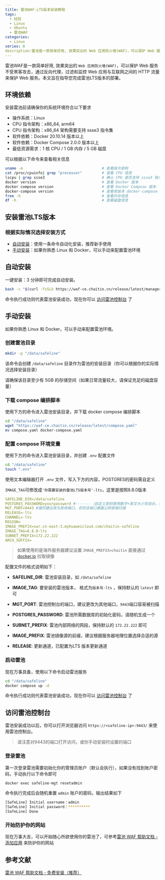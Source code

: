 ```yaml
---
title: 雷池WAF-LTS版本安装教程
tags:
  - 经验
  - Linux
  - Ubuntu
  - 雷池WAF
categories:
  - Linux
series: 8
description:雷池是一款简单好用, 效果突出的 Web 应用防火墙(WAF)，可以保护 Web 服务不受黑客攻击。本文旨在教学雷池LTS版本的安装过程
---
```


雷池WAF是一款简单好用, 效果突出的 `Web 应用防火墙(WAF)`，可以保护 Web 服务不受黑客攻击，通过反向代理，过滤和监控 Web 应用与互联网之间的 HTTP 流量来保护 Web 服务。本文旨在指导您完成雷池LTS版本的部署。

## 环境依赖

安装雷池前请确保你的系统环境符合以下要求

- 操作系统：Linux
- CPU 指令架构：x86_64, arm64
- CPU 指令架构：x86_64 架构需要支持 ssse3 指令集
- 软件依赖：Docker 20.10.14 版本以上
- 软件依赖：Docker Compose 2.0.0 版本以上
- 最低资源需求：1 核 CPU / 1 GB 内存 / 5 GB 磁盘

可以根据以下命令来查看相关信息

```bash
uname -m                                    # 查看指令架构
cat /proc/cpuinfo| grep "processor"         # 查看 CPU 信息
lscpu | grep ssse3                          # 确认 CPU 是否支持 ssse3 指令集
docker version                              # 查看 Docker 版本
docker compose version                      # 查看 Docker Compose 版本
docker-compose version                      # 查看老版本 docker-compose 版本
free -h                                     # 查看内存信息
df -h                                       # 查看磁盘信息
```

## 安装雷池LTS版本

### 根据实际情况选择安装方式

- [自动安装](#自动安装)：使用一条命令自动化安装，推荐新手使用
- [手动安装](#手动安装)：如果你熟悉 Linux 和 Docker，可以手动来配置雷池环境

## 自动安装

一键安装：3 分钟即可完成自动安装。

```bash
bash -c "$(curl -fsSLk https://waf-ce.chaitin.cn/release/latest/manager.sh)" -- --lts
```

命令执行成功则代表雷池安装成功，现在你可以 [访问雷池控制台](#访问雷池控制台) 了

## 手动安装

如果你熟悉 Linux 和 Docker，可以手动来配置雷池环境。

### 创建雷池目录

```bash
mkdir -p "/data/safeline"
```

该命令会创建 `/data/safeline` 目录作为雷池的安装目录（你可以根据你的实际情况选择安装目录）

请确保该目录至少有 5GB 的存储空间（如果日常流量较大，请保证充足的磁盘容量）

### 下载 compose 编排脚本

使用下方的命令进入雷池安装目录，并下载 docker compose 编排脚本

```bash
cd "/data/safeline"
wget "https://waf-ce.chaitin.cn/release/latest/compose.yaml"
mv compose.yaml docker-compose.yaml
```

### 配置 compose 环境变量

使用下方的命令进入雷池安装目录，并创建 `.env` 配置文件

```bash
cd "/data/safeline"
touch ".env"
```

使用文本编辑器打开 `.env` 文件，写入下方的内容，POSTGRES的密码需自定义

`IMAGE_TAG`可修改成`'你需要安装的雷池LTS版本号'-lts`，这里是按照8.8.0版本

```yaml
SAFELINE_DIR=/data/safeline
POSTGRES_PASSWORD=yourpassword #-------（自定义密码使用数字+英文大小写组合，勿使用特殊字符）
MGT_PORT=9443 #强烈建议改为其他端口，否则该端口暴露公网易被扫描
RELEASE=-lts
CHANNEL=-lts
REGION=
IMAGE_PREFIX=swr.cn-east-3.myhuaweicloud.com/chaitin-safeline
IMAGE_TAG=8.8.0-lts
SUBNET_PREFIX=172.22.222
ARCH_SUFFIX=
```

> 如果使用的是海外服务器建议设置 `IMAGE_PREFIX=chaitin` 直接通过 [docker.io](http://docker.io/) 拉取镜像

配置文件的格式说明如下：

- **SAFELINE_DIR**: 雷池安装目录，如 `/data/safeline`
- **IMAGE_TAG**: 要安装的雷池版本， 格式为`版本号-lts` ，保持默认的 `latest` 即可
- **MGT_PORT**: 雷池控制台的端口，建议更改为其他端口，`9443`端口容易被扫描

- **POSTGRES_PASSWORD**: 雷池所需数据库的初始化密码，请随机生成一个
- **SUBNET_PREFIX**: 雷池内部网络的网段，保持默认的 `172.22.222` 即可
- **IMAGE_PREFIX**: 雷池镜像源的前缀，建议根据服务器地理位置选择合适的源
- **RELEASE**: 更新通道，已配置为LTS 版本更新通道

### 启动雷池

现在万事具备，使用以下命令启动雷池服务

```bash
cd "/data/safeline"
docker compose up -d
```

命令执行成功则代表雷池安装成功，现在你可以 [访问雷池控制台](#访问雷池控制台) 了

## 访问雷池控制台

雷池安装成功以后，你可以打开浏览器访问 `https://<safeline-ip>:9443/` 来使用雷池控制台。

> 请注意对9443的端口打开访问，或你手动安装时设置的端口

### 登录雷池

第一次登录雷池需要初始化你的管理员账户（默认会执行），如果没有找到账户密码，手动执行以下命令即可

```bash
docker exec safeline-mgt resetadmin
```

命令执行完成后会随机重置 `admin` 账户的密码，输出结果如下

```bash
[SafeLine] Initial username：admin
[SafeLine] Initial password：**********
[SafeLine] Done
```

### 开始防护你的网站

现在万事大吉，可以开始随心所欲使用你的雷池了，可参考[雷池 WAF 帮助文档 - 添加应用](https://help.waf-ce.chaitin.cn/node/01973fc6-e14a-7234-8acd-bdba21c8b3f3) 来防护你的网站

## 参考文献
[雷池 WAF 帮助文档 - 免费安装（推荐）](https://help.waf-ce.chaitin.cn/node/01973fc6-e14a-7234-8acd-bdba21c8b3f3) 
